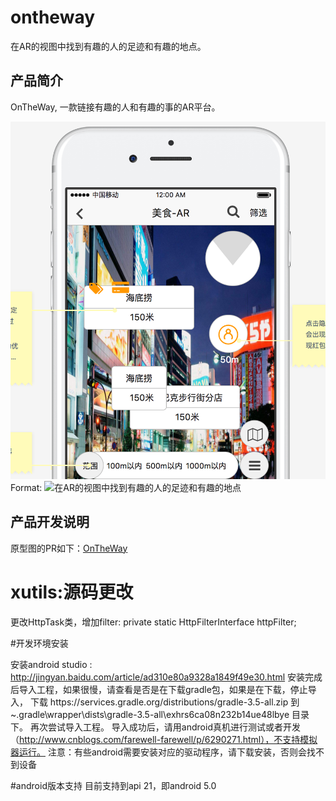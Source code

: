 # ontheway

在AR的视图中找到有趣的人的足迹和有趣的地点。

## 产品简介
OnTheWay, 一款链接有趣的人和有趣的事的AR平台。

![产品截图](/ontheway.png)
Format: ![在AR的视图中找到有趣的人的足迹和有趣的地点](https://github.com/agilizer/ontheway/blob/master/ontheway.png)


## 产品开发说明

原型图的PR如下：[OnTheWay](https://pro.modao.cc/app/d491abffbdc65414a1472cf38b59c4d379d605a0)

# xutils:源码更改
更改HttpTask类，增加filter: private static HttpFilterInterface httpFilter;


#开发环境安装

安装android studio : http://jingyan.baidu.com/article/ad310e80a9328a1849f49e30.html
安装完成后导入工程，如果很慢，请查看是否是在下载gradle包，如果是在下载，停止导入，
下载 https\://services.gradle.org/distributions/gradle-3.5-all.zip 到 ~\.gradle\wrapper\dists\gradle-3.5-all\exhrs6ca08n232b14ue48lbye 目录下。
再次尝试导入工程。
导入成功后，请用android真机进行测试或者开发（http://www.cnblogs.com/farewell-farewell/p/6290271.html），不支持模拟器运行。
注意：有些android需要安装对应的驱动程序，请下载安装，否则会找不到设备

#android版本支持
目前支持到api 21，即android 5.0




